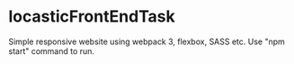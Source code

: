 # locasticFrontEndTask
Simple responsive website using webpack 3, flexbox, SASS etc.
Use "npm start" command to run.
